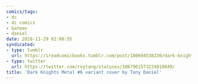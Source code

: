```yaml
---
comics/tags:
- dc
- dc comics
- batman
- daniel
date: 2018-11-29 02:00:55
syndicated:
- type: tumblr
  url: https://ireadcomicbooks.tumblr.com/post/180604538230/dark-knights-metal-6-variant-cover-by-tony-daniel
- type: twitter
  url: https://twitter.com/roytang/statuses/1067961573224910849/
title: 'Dark Knights Metal #6 variant cover by Tony Daniel'
---
```

